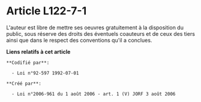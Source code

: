 # Article L122-7-1

L'auteur est libre de mettre ses oeuvres gratuitement à la disposition du public, sous réserve des droits des éventuels
coauteurs et de ceux des tiers ainsi que dans le respect des conventions qu'il a conclues.

**Liens relatifs à cet article**

	**Codifié par**:

	  - Loi n°92-597 1992-07-01

	**Créé par**:

	  - Loi n°2006-961 du 1 août 2006 - art. 1 (V) JORF 3 août 2006
